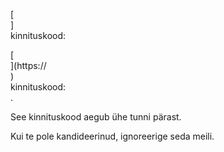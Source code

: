 [<br host>]<br action>kinnituskood:<br code>

[<br host>](https://<br host>)<br action>kinnituskood:<br code>.

See kinnituskood aegub ühe tunni pärast.

Kui te pole kandideerinud, ignoreerige seda meili.